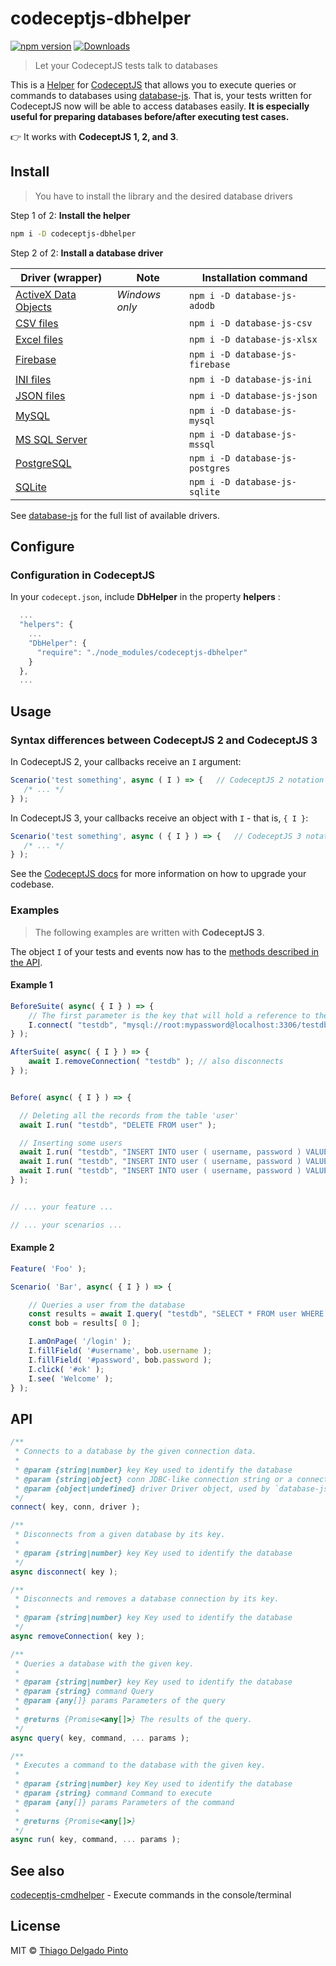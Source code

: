 # codeceptjs-dbhelper

[![npm version](https://badge.fury.io/js/codeceptjs-dbhelper.svg)](https://badge.fury.io/js/codeceptjs-dbhelper)
[![Downloads](https://img.shields.io/npm/dt/codeceptjs-dbhelper.svg)](https://npmjs.org/package/codeceptjs-dbhelper)

> Let your CodeceptJS tests talk to databases

This is a [Helper](https://codecept.io/helpers/) for [CodeceptJS](https://codecept.io/) that allows you to execute queries or commands to databases using [database-js](https://github.com/mlaanderson/database-js). That is, your tests written for CodeceptJS now will be able to access databases easily. **It is especially useful for preparing databases before/after executing test cases.**

👉 It works with **CodeceptJS 1, 2, and 3**.

## Install

> You have to install the library and the desired database drivers

Step 1 of 2: **Install the helper**

```bash
npm i -D codeceptjs-dbhelper
```

Step 2 of 2: **Install a database driver**

| Driver (wrapper) | Note | Installation command |
| ---------------- | ---- | -------------------- |
| [ActiveX Data Objects](//github.com/mlaanderson/database-js-adodb) | *Windows only* | `npm i -D database-js-adodb` |
| [CSV files](//github.com/mlaanderson/database-js-csv) | | `npm i -D database-js-csv` |
| [Excel files](//github.com/mlaanderson/database-js-xlsx) | | `npm i -D database-js-xlsx` |
| [Firebase](//github.com/mlaanderson/database-js-firebase) | | `npm i -D database-js-firebase` |
| [INI files](//github.com/mlaanderson/database-js-ini) | | `npm i -D database-js-ini` |
| [JSON files](//github.com/thiagodp/database-js-json) | | `npm i -D database-js-json` |
| [MySQL](//github.com/mlaanderson/database-js-mysql) | | `npm i -D database-js-mysql` |
| [MS SQL Server](https://github.com/thiagodp/database-js-mssql) | | `npm i -D database-js-mssql` |
| [PostgreSQL](//github.com/mlaanderson/database-js-postgres) | | `npm i -D database-js-postgres` |
| [SQLite](//github.com/mlaanderson/database-js-sqlite) | | `npm i -D database-js-sqlite` |

See [database-js](https://github.com/mlaanderson/database-js) for the full list of available drivers.


## Configure

### Configuration in CodeceptJS

In your `codecept.json`, include **DbHelper** in the property **helpers** :

```js
  ...
  "helpers": {
    ...
    "DbHelper": {
      "require": "./node_modules/codeceptjs-dbhelper"
    }
  },
  ...
```

## Usage


### Syntax differences between CodeceptJS 2 and CodeceptJS 3

In CodeceptJS 2, your callbacks receive an `I` argument:

```javascript
Scenario('test something', async ( I ) => {   // CodeceptJS 2 notation
   /* ... */
} );
```

In CodeceptJS 3, your callbacks receive an object with `I` - that is, `{ I }`:

```javascript
Scenario('test something', async ( { I } ) => {   // CodeceptJS 3 notation
   /* ... */
} );
```

See the [CodeceptJS docs](https://github.com/codeceptjs/CodeceptJS/wiki/Upgrading-to-CodeceptJS-3) for more information on how to upgrade your codebase.

### Examples

> The following examples are written with **CodeceptJS 3**.

The object `I` of your tests and events now has to the [methods described in the API](#api).

#### Example 1

```js
BeforeSuite( async( { I } ) => {
    // The first parameter is the key that will hold a reference to the db
    I.connect( "testdb", "mysql://root:mypassword@localhost:3306/testdb" );
} );

AfterSuite( async( { I } ) => {
    await I.removeConnection( "testdb" ); // also disconnects
} );


Before( async( { I } ) => {

  // Deleting all the records from the table 'user'
  await I.run( "testdb", "DELETE FROM user" );

  // Inserting some users
  await I.run( "testdb", "INSERT INTO user ( username, password ) VALUES ( ?, ? )", "admin", "123456" );
  await I.run( "testdb", "INSERT INTO user ( username, password ) VALUES ( ?, ? )", "bob", "654321" );
  await I.run( "testdb", "INSERT INTO user ( username, password ) VALUES ( ?, ? )", "alice", "4lic3p4s$" );
} );


// ... your feature ...

// ... your scenarios ...
```

#### Example 2

```js
Feature( 'Foo' );

Scenario( 'Bar', async( { I } ) => {

    // Queries a user from the database
    const results = await I.query( "testdb", "SELECT * FROM user WHERE username = ?", "bob" );
    const bob = results[ 0 ];

    I.amOnPage( '/login' );
    I.fillField( '#username', bob.username );
    I.fillField( '#password', bob.password );
    I.click( '#ok' );
    I.see( 'Welcome' );
} );
```

## API


```js
/**
 * Connects to a database by the given connection data.
 *
 * @param {string|number} key Key used to identify the database
 * @param {string|object} conn JDBC-like connection string or a connection object accepted by `database-js`.
 * @param {object|undefined} driver Driver object, used by `database-js` (optional).
 */
connect( key, conn, driver );

/**
 * Disconnects from a given database by its key.
 *
 * @param {string|number} key Key used to identify the database
 */
async disconnect( key );

/**
 * Disconnects and removes a database connection by its key.
 *
 * @param {string|number} key Key used to identify the database
 */
async removeConnection( key );

/**
 * Queries a database with the given key.
 *
 * @param {string|number} key Key used to identify the database
 * @param {string} command Query
 * @param {any[]} params Parameters of the query
 *
 * @returns {Promise<any[]>} The results of the query.
 */
async query( key, command, ... params );

/**
 * Executes a command to the database with the given key.
 *
 * @param {string|number} key Key used to identify the database
 * @param {string} command Command to execute
 * @param {any[]} params Parameters of the command
 *
 * @returns {Promise<any[]>}
 */
async run( key, command, ... params );
```

## See also

[codeceptjs-cmdhelper](https://github.com/thiagodp/codeceptjs-cmdhelper) - Execute commands in the console/terminal


## License

MIT © [Thiago Delgado Pinto](https://github.com/thiagodp)
